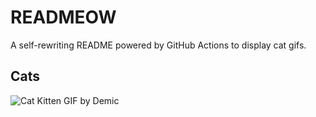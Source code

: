 # READMEOW

A self-rewriting README powered by GitHub Actions to display cat gifs.

## Cats

![Cat Kitten GIF by Demic](https://media4.giphy.com/media/3oriO0OEd9QIDdllqo/200.gif?cid=9acd02da6ez1zx63z1avyyfwf6tx71esp1c03v20sl9lzfdm&ep=v1_gifs_search&rid=200.gif&ct=g)
